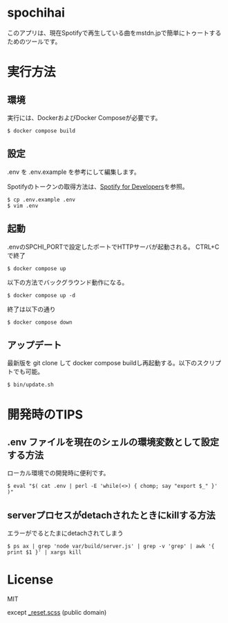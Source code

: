 # spochihai

このアプリは、現在Spotifyで再生している曲をmstdn.jpで簡単にトゥートするためのツールです。

# 実行方法

## 環境

実行には、DockerおよびDocker Composeが必要です。

	$ docker compose build

## 設定

.env を .env.example を参考にして編集します。

Spotifyのトークンの取得方法は、[Spotify for Developers](https://developer.spotify.com/documentation/web-api/quick-start/)を参照。

	$ cp .env.example .env
	$ vim .env

## 起動

.envのSPCHI\_PORTで設定したポートでHTTPサーバが起動される。 CTRL+Cで終了

	$ docker compose up

以下の方法でバックグラウンド動作になる。

	$ docker compose up -d

終了は以下の通り

	$ docker compose down

## アップデート

最新版を git clone して docker compose buildし再起動する。以下のスクリプトでも可能。

	$ bin/update.sh

# 開発時のTIPS

## .env ファイルを現在のシェルの環境変数として設定する方法

ローカル環境での開発時に便利です。

	$ eval "$( cat .env | perl -E 'while(<>) { chomp; say "export $_" }' )" 

## serverプロセスがdetachされたときにkillする方法

エラーがでるとたまにdetachされてしまう

	$ ps ax | grep 'node var/build/server.js' | grep -v 'grep' | awk '{ print $1 }' | xargs kill

# License

MIT

except [\_reset.scss](src/client/sass/_reset.scss) (public domain)

